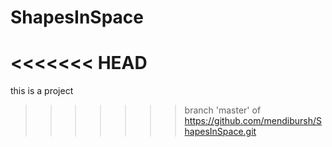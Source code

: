 # ShapesInSpace
<<<<<<< HEAD
=======

this is a project
>>>>>>> branch 'master' of https://github.com/mendibursh/ShapesInSpace.git
